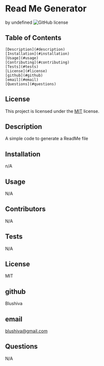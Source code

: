 # Read Me Generator
  by undefined
  ![GitHub license](https://img.shields.io/badge/license-MIT-blue.svg)
  ## Table of Contents
    [Description](#description)
    [Installation](#installation)
    [Usage](#usage)
    [Contributing](#contributing)
    [Tests](#tests)
    [License](#license)
    [github](#github)
    [email](#email)
    [Questions](#questions)
## License

This project is licensed under the [MIT](https://choosealicense.com/licenses/MIT) license.
## Description
A simple code to generate a ReadMe file 	
## Installation
n/A
## Usage
N/A
## Contributors
N/A
## Tests
N/A
## License
MIT
## github
Blushiva
## email
blushiva@gmail.com
## Questions
N/A